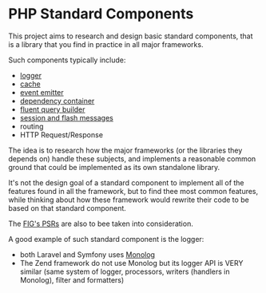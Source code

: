 # PHP Standard Components

This project aims to research and design basic standard components, that is a library that you find in practice in all major frameworks.

Such components typically include:
- [logger](doc/logger.md)
- [cache](doc/cache.md)
- [event emitter](doc/event.md)
- [dependency container](doc/container.md)
- [fluent query builder](doc/querybuilder.md)
- [session and flash messages](doc/session.md)
- routing
- HTTP Request/Response


The idea is to research how the major frameworks (or the libraries they depends on) handle these subjects, and implements a reasonable common ground that could be implemented as its own standalone library.

It's not the design goal of a standard component to implement all of the features found in all the framework, but to find thee most common features, while thinking about how these framework would rewrite their code to be based on that standard component.

The [FIG's PSRs](http://www.php-fig.org/psr/) are also to bee taken into consideration.

A good example of such standard component is the logger:
- both Laravel and Symfony uses [Monolog](https://github.com/Seldaek/monolog)
- The Zend framework do not use Monolog but its logger API is VERY similar (same system of logger, processors, writers (handlers in Monolog), filter and formatters)
